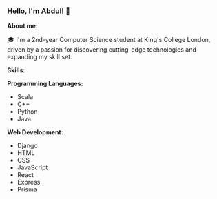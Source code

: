 ### Hello, I'm Abdul! 👋

**About me:**

🎓 I'm a 2nd-year Computer Science student at King's College London, driven by a passion for discovering cutting-edge technologies and expanding my skill set.

**Skills:**

**Programming Languages:**
- Scala
- C++
- Python
- Java

**Web Development:**
- Django
- HTML
- CSS
- JavaScript
- React
- Express
- Prisma

